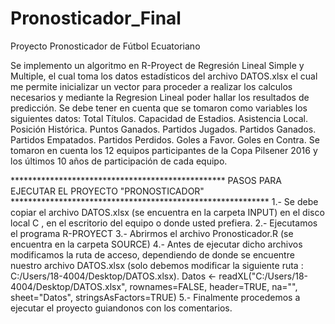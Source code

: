 ﻿# Pronosticador_Final

Proyecto Pronosticador de Fútbol Ecuatoriano

Se implemento un algoritmo en R-Proyect de Regresión Lineal Simple y Multiple, el cual toma los datos estadísticos del
archivo DATOS.xlsx el cual me permite inicializar un vector para proceder a realizar
los calculos necesarios y mediante la Regresion Lineal poder hallar los resultados de predicción.
Se debe tener en cuenta que se tomaron como variables los siguientes datos:
Total Títulos.
Capacidad de Estadios.
Asistencia Local.
Posición Histórica.
Puntos Ganados.
Partidos Jugados.
Partidos Ganados.
Partidos Empatados.
Partidos Perdidos.
Goles a Favor.
Goles en Contra.
Se tomaron en cuenta los 12 equipos participantes de la Copa Pilsener 2016 y los últimos 10 años de participación de cada equipo.

************************************************* PASOS PARA EJECUTAR EL PROYECTO "PRONOSTICADOR" ***********************************************************
1.- Se debe copiar el archivo DATOS.xlsx (se encuentra en la carpeta INPUT) en el disco local C , en el escritorio del equipo o donde usted prefiera.
2.- Ejecutamos el programa R-PROYECT
3.- Abrirmos el archivo Pronosticador.R (se encuentra en la carpeta SOURCE)
4.- Antes de ejecutar dicho archivos modificamos la ruta de acceso, dependiendo de donde se encuentre nuestro archivo DATOS.xlsx (solo debemos
    modificar la siguiente ruta : C:/Users/18-4004/Desktop/DATOS.xlsx).
    Datos <- readXL("C:/Users/18-4004/Desktop/DATOS.xlsx", rownames=FALSE, header=TRUE, na="", sheet="Datos", stringsAsFactors=TRUE)
5.- Finalmente procedemos a ejecutar el proyecto guiandonos con los comentarios.

